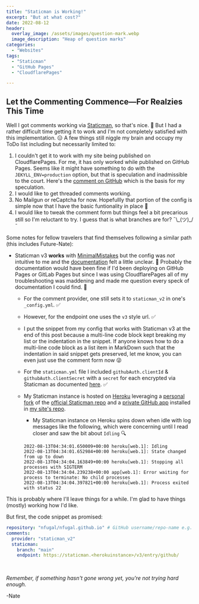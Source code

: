```yaml
---
title: "Staticman is Working!"
excerpt: "But at what cost?"
date: 2022-08-12
header:
  overlay_image: /assets/images/question-mark.webp
  image_description: "Heap of question marks"
categories:
  - "Websites"
tags:
  - "Staticman"
  - "GitHub Pages"
  - "CloudflarePages"

---
```


## Let the Commenting Commence―For Realzies This Time

Well I got comments working via [Staticman](https://staticman.net/), so that's nice. 🎉 But I had a rather difficult time getting it to work and I'm not completely satisfied with this implementation. 😑 A few things still niggle my brain and occupy my ToDo list including but necessarily limited to:
1. I couldn't get it to work with my site being published on CloudflarePages. For me, it has only worked while published on GitHub Pages. Seems like it might have something to do with the `JEKYLL_ENV=production` option, but that is speculation and inadmissible to the court. Here's the [comment on GitHub](https://github.com/mmistakes/minimal-mistakes/issues/2031#issuecomment-455327104) which is the basis for my speculation. 
2. I would like to get threaded comments working.
4. No Mailgun or reCaptcha for now. Hopefullly that portion of the config is simple now that I have the basic funtionality in place 🤞
4. I would like to tweak the comment form but things feel a bit precarious still so I'm reluctant to try. I guess that is what branches are for? ¯\\\_(ツ)\_/¯


Some notes for fellow travelers that find themselves following a similar path (this includes Future-Nate):

+ Staticman v3 **works** with [MinimalMistakes](https://mademistakes.com/work/minimal-mistakes-jekyll-theme/) but the config was _not_ intuitive to me and the [documentation](https://mmistakes.github.io/minimal-mistakes/docs/configuration/#staticman-v3) felt a little unclear. 🤏 Probably the documentation would have been fine if I'd been deploying on GitHub Pages or GitLab Pages but since I was using CloudflarePages all of my troubleshooting was maddening and made me question every speck of documentation I could find. 🧐
  + For the comment provider, one still sets it to `staticman_v2` in one's `_config.yml`. ✅
  + However, for the endpoint one uses the `v3` style url. ✅
  + I put the snippet from my config that works with Staticman v3 at the end of this post because a multi-line code block kept breaking my list or the indentation in the snippet. If anyone knows how to do a multi-line code block as a list item in MarkDown such that the indentation in said snippet gets preserved, let me know, you can even just use the comment form now 😜
  + For the `staticman.yml` file I included `githubAuth.clientId` & `githubAuth.clientSecret` with a `secret` for each encrypted via Staticman as documented [here](https://staticman.net/docs/encryption). ✅
  + My Staticman instance is hosted on [Heroku](https://www.heroku.com/) leveraging a [personal fork](https://github.com/nfugal/staticman) of the [official Staticman repo](https://github.com/eduardoboucas/staticman) and a [private GitHub app](https://staticman.net/docs/getting-started.html) installed in [my site's repo](https://github.com/nfugal/nfugal.github.io).
    + My Staticman instance on Heroku spins down when idle with log messages like the following, which were concerning until I read closer and saw the bit about `Idling` 🔍 
    
    ```no-highlight
    2022-08-13T04:34:01.650009+00:00 heroku[web.1]: Idling
    2022-08-13T04:34:01.652984+00:00 heroku[web.1]: State changed from up to down
    2022-08-13T04:34:04.163849+00:00 heroku[web.1]: Stopping all processes with SIGTERM
    2022-08-13T04:34:04.239238+00:00 app[web.1]: Error waiting for process to terminate: No child processes
    2022-08-13T04:34:04.397821+00:00 heroku[web.1]: Process exited with status 22
    ```

This is probably where I'll leave things for a while. I'm glad to have things (mostly) working how I'd like.

But first, the code snippet as promised:

```yaml
repository: "nfugal/nfugal.github.io" # GitHub username/repo-name e.g. "mmistakes/minimal-mistakes"
comments:
  provider: "staticman_v2"
  staticman:
    branch: "main"
    endpoint: https://staticman.<herokuinstance>/v3/entry/github/
``` 

<br />

_Remember, if something hasn't gone wrong yet, you're not trying hard enough._

-Nate
